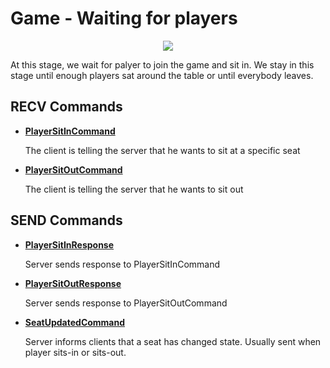# Game - Waiting for players
<p align=center><img src="https://github.com/Ericmas001/BluffinMuffin.Protocol/blob/master/Documentation/Activities/Protocol.Game.WaitForPlayers.png"></p>

At this stage, we wait for palyer to join the game and sit in. We stay in this stage until enough players sat around the table or until everybody leaves.

## RECV Commands
   
 * **[PlayerSitInCommand](https://github.com/Ericmas001/BluffinMuffin.Protocol/blob/master/Documentation/BluffinMuffin.Protocol.Game.PlayerSitInCommand.md)**

   The client is telling the server that he wants to sit at a specific seat

 * **[PlayerSitOutCommand](https://github.com/Ericmas001/BluffinMuffin.Protocol/blob/master/Documentation/BluffinMuffin.Protocol.Game.PlayerSitOutCommand.md)**

   The client is telling the server that he wants to sit out

## SEND Commands
   
 * **[PlayerSitInResponse](https://github.com/Ericmas001/BluffinMuffin.Protocol/blob/master/Documentation/BluffinMuffin.Protocol.Game.PlayerSitInCommand.md#playersitinresponse)**

   Server sends response to PlayerSitInCommand

 * **[PlayerSitOutResponse](https://github.com/Ericmas001/BluffinMuffin.Protocol/blob/master/Documentation/BluffinMuffin.Protocol.Game.PlayerSitOutCommand.md#playersitoutresponse)**

   Server sends response to PlayerSitOutCommand
   
 * **[SeatUpdatedCommand](https://github.com/Ericmas001/BluffinMuffin.Protocol/blob/master/Documentation/BluffinMuffin.Protocol.Game.SeatUpdatedCommand.md)**

   Server informs clients that a seat has changed state. Usually sent when player sits-in or sits-out.
